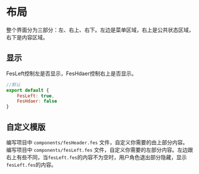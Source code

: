 # 布局
整个界面分为三部分：左、右上、右下。左边是菜单区域，右上是公共状态区域，右下是内容区域。


## 显示
FesLeft控制左是否显示，FesHdaer控制右上是否显示。
```javascript
//默认
export default {
    FesLeft: true,
    FesHdaer: false
}
```

## 自定义模版
编写项目中 `components/fesHeader.fes` 文件，自定义你需要的由上部分内容。    
编写项目中 `components/fesLeft.fes` 文件，自定义你需要的左部分内容。左边跟右上有些不同，当`fesLeft.fes`的内容不为空时，用户角色退出部分隐藏，显示`fesLeft.fes`的内容。